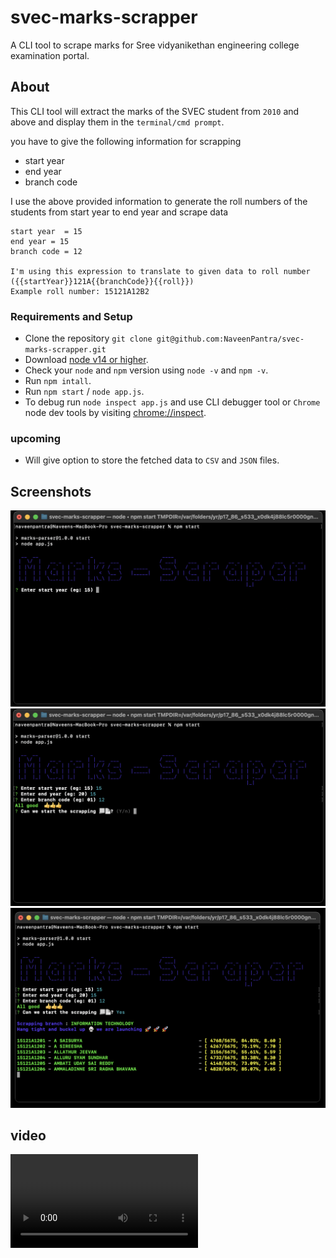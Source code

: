 # svec-marks-scrapper
A CLI tool to scrape marks for Sree vidyanikethan engineering college examination portal.

## About
This CLI tool will extract the marks of the SVEC student from `2010` and above and display them in the `terminal/cmd prompt`.

you have to give the following information for scrapping
- start year
- end year
- branch code

I use the above provided information to generate the roll numbers of the students from start year to end year and scrape data

```text
start year  = 15
end year = 15
branch code = 12

I'm using this expression to translate to given data to roll number ({{startYear}}121A{{branchCode}}{{roll}}) 
Example roll number: 15121A12B2
```

### Requirements and Setup
- Clone the repository `git clone git@github.com:NaveenPantra/svec-marks-scrapper.git`
- Download [node v14 or higher](https://nodejs.org/en/).
- Check your `node` and `npm` version using `node -v` and `npm -v`.
- Run `npm intall`.
- Run `npm start` / `node app.js`.
- To debug run `node inspect app.js` and use CLI debugger tool or `Chrome` node dev tools by visiting [chrome://inspect](chrome://inspect).

### upcoming

- Will give option to store the fetched data to `CSV` and `JSON` files.

## Screenshots

![Marks Scrapper (figlet drawing)](./assets/Screenshot%202021-12-03%20at%2002.17.24.png)
![Marks Scrapper (inquirer questions)](./assets/Screenshot%202021-12-03%20at%2002.17.52.png)
![Marks Scrapper (scrapping marks)](./assets/Screenshot%202021-12-03%20at%2002.18.04.png)

## video

![Marks Scrapper usage video](./assets/Screen%20Recording%202021-12-03%20at%2002.18.22.mov)
